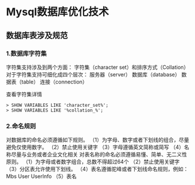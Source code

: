 # Mysql数据库优化技术
## 数据库表涉及规范
### 1.数据库字符集
字符集支持涉及到两个方面： 字符集（character set）和排序方式（Collation）
对于字符集支持可细化成四个层次：
服务器（server）
数据库（database）
数据表（table）
连接（connection）


查看字符集详情
```
> SHOW VARIABLES LIKE 'character_set%';
> SHOW VARIABLES LIKE '%collation_%';
```
### 2.命名规则
对数据库的命名必须遵循如下规则。
（1）为字母、数字或者下划线的组合，尽量避免仅使用数字。
（2）禁止使用关键字
（3）字母遵循英文简称或简写
（4）名称尽量与业务或者企业文化相关
对表名称的命名必须遵循易懂、简单、无二义性原则。
（1）为字母或者数字组合，总数不得超过64个
（2）禁止使用关键字
（3）分区表允许使用下划线。
（4）表名遵循驼峰或者下划线命名规则，例如：Mbs User UserInfo
（5）表名